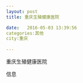 ```yaml
--- 
layout: post 
title: 重庆生殖健康医院

date:   2016-05-03 13:39:56 
categories:其他  
city:重庆
  
--- 
```

   
重庆生殖健康医院

信息

